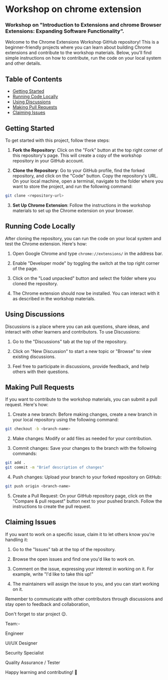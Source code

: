 # Workshop on chrome extension
### Workshop on "Introduction to Extensions and chrome Browser Extensions: Expanding Software Functionality”.

Welcome to the Chrome Extensions Workshop GitHub repository! This is a beginner-friendly projects where you can learn about building Chrome extensions and contribute to the workshop materials. Below, you'll find simple instructions on how to contribute, run the code on your local system and other details.

## Table of Contents
- [Getting Started](#getting-started)
- [Running Code Locally](#running-code-locally)
- [Using Discussions](#using-discussions)
- [Making Pull Requests](#making-pull-requests)
- [Claiming Issues](#claiming-issues)

## Getting Started

To get started with this project, follow these steps:

1. **Fork the Repository**: Click on the "Fork" button at the top right corner of this repository's page. This will create a copy of the workshop repository in your GitHub account.

2. **Clone the Repository**: Go to your GitHub profile, find the forked repository, and click on the "Code" button. Copy the repository's URL. On your local machine, open a terminal, navigate to the folder where you want to store the project, and run the following command:

```bash
git clone <repository-url>
```

3. **Set Up Chrome Extension**: Follow the instructions in the workshop materials to set up the Chrome extension on your browser.

## Running Code Locally

After cloning the repository, you can run the code on your local system and test the Chrome extension. Here's how:

1. Open Google Chrome and type `chrome://extensions/` in the address bar.

2. Enable "Developer mode" by toggling the switch at the top right corner of the page.

3. Click on the "Load unpacked" button and select the folder where you cloned the repository.

4. The Chrome extension should now be installed. You can interact with it as described in the workshop materials.

## Using Discussions

Discussions is a place where you can ask questions, share ideas, and interact with other learners and contributors. To use Discussions:

1. Go to the "Discussions" tab at the top of the repository.

2. Click on "New Discussion" to start a new topic or "Browse" to view existing discussions.

3. Feel free to participate in discussions, provide feedback, and help others with their questions.

## Making Pull Requests

If you want to contribute to the workshop materials, you can submit a pull request. Here's how:

1. Create a new branch: Before making changes, create a new branch in your local repository using the following command:

```bash
git checkout -b <branch-name>
```

2. Make changes: Modify or add files as needed for your contribution.

3. Commit changes: Save your changes to the branch with the following commands:

```bash
git add .
git commit -m "Brief description of changes"
```

4. Push changes: Upload your branch to your forked repository on GitHub:

```bash
git push origin <branch-name>
```

5. Create a Pull Request: On your GitHub repository page, click on the "Compare & pull request" button next to your pushed branch. Follow the instructions to create the pull request.

## Claiming Issues

If you want to work on a specific issue, claim it to let others know you're handling it:

1. Go to the "Issues" tab at the top of the repository.

2. Browse the open issues and find one you'd like to work on.

3. Comment on the issue, expressing your interest in working on it. For example, write "I'd like to take this up!"

4. The maintainers will assign the issue to you, and you can start working on it.

Remember to communicate with other contributors through discussions and stay open to feedback and collaboration, 

Don't forget to star project 😉.

Team:-

Engineer


UI/UX Designer


Security Specialist


Quality Assurance / Tester


Happy learning and contributing! 🚀

